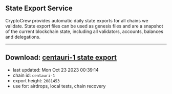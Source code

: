 ## State Export Service
CryptoCrew provides automatic daily state exports for all chains we validate. State export files can be used as genesis files and are a snapshot of the current blockchain state, including all validators, accounts, balances and delegations.

---
**Download: [centauri-1 state export](https://dl.ccvalidators.com/SERVICE/composable/centauri-1_export_2081453.json)**
---

- last updated: Mon Oct 23 2023 00:39:14
- chain id: `centauri-1`
- export height: `2081453`
- use for: airdrops, local tests, chain recovery
